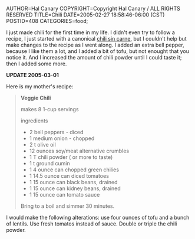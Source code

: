 AUTHOR=Hal Canary
COPYRIGHT=Copyright Hal Canary / ALL RIGHTS RESERVED
TITLE=Chili
DATE=2005-02-27 18:58:46-06:00 (CST)
POSTID=408
CATEGORIES=food;

I just made chili for the first time in my life. I didn't even try to follow a recipe, I just started with a canonical [chili sin carne](http://en.wikipedia.org/wiki/Chili_con_carne#Vegetarian_chili_.28also_known_as_chili_sin_carne.2C_.22without_meat.22.29), but I couldn't help but make changes to the recipe as I went along. I added an extra bell pepper, because I like them a lot, and I added a bit of tofu, but not enought that you notice it. And I increased the amount of chili powder until I could taste it; then I added some more.  
  
**UPDATE 2005-03-01**

Here is my mother's recipe:

> **Veggie Chili**
> 
> makes 8 1-cup servings
> 
> ingredients
> 
> *   2 bell peppers - diced
> *   1 medium onion - chopped
> *   2 t olive oil
> *   12 ounces soy/meat alternative crumbles
> *   1 T chili powder ( or more to taste)
> *   1 t ground cumin
> *   1 4 ounce can chopped green chilies
> *   1 14.5 ounce can diced tomatoes
> *   1 15 ounce can black beans, drained
> *   1 15 ounce can kidney beans, drained
> *   1 15 ounce can tomato sauce
> 
> Bring to a boil and simmer 30 minutes.

I would make the following alterations: use four ounces of tofu and a bunch of lentils. Use fresh tomatos instead of sauce. Double or triple the chili powder.
